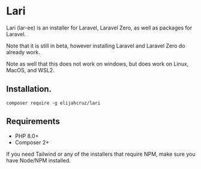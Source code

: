 # Lari

Lari (lar-ee) is an installer for Laravel, Laravel Zero, as well as packages for Laravel.

Note that it is still in beta, however installing Laravel and Laravel Zero do already work.

Note as well that this does not work on windows, but does work on Linux, MacOS, and WSL2.

## Installation.

`composer require -g elijahcruz/lari`

## Requirements

- PHP 8.0+
- Composer 2+

If you need Tailwind or any of the installers that require NPM, make sure you have Node/NPM installed.

